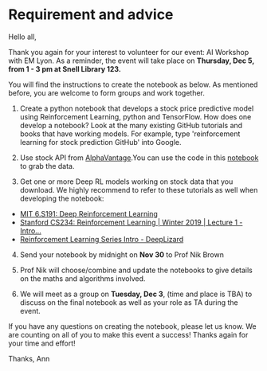 # Requirement and advice

Hello all,

Thank you again for your interest to volunteer for our event: AI Workshop with EM Lyon. As a reminder, the event will take place on **Thursday, Dec 5, from 1 - 3 pm at Snell Library 123.**

You will find the instructions to create the notebook as below. As mentioned before, you are welcome to form groups and work together.

1. Create a python notebook that develops a stock price predictive model using Reinforcement Learning, python and TensorFlow. How does one develop a notebook? Look at the many existing GitHub tutorials and books that have working models. For example, type 'reinforcement learning for stock prediction GitHub' into Google.  

2. Use stock API from [AlphaVantage](https://www.alphavantage.co/documentation/).You can use the code in this [notebook](https://github.com/ninadsubhedar/StockPredictionWithLSTM/blob/master/StockPricePredictionWithLSTM.ipynb) to grab the data.

3. Get one or more Deep RL models working on stock data that you download.
We highly recommend to refer to these tutorials as well when developing the notebook:

* [MIT 6.S191: Deep Reinforcement Learning](https://youtu.be/i6Mi2_QM3rA)
* [Stanford CS234: Reinforcement Learning | Winter 2019 | Lecture 1 - Intro...](https://youtu.be/FgzM3zpZ55o)
* [Reinforcement Learning Series Intro - DeepLizard](https://youtu.be/nyjbcRQ-uQ8)  

4. Send your notebook by midnight on **Nov 30** to Prof Nik Brown

5. Prof Nik will choose/combine and update the notebooks to give details on the maths and algorithms involved.

6. We will meet as a group on **Tuesday, Dec 3**, (time and place is TBA) to discuss on the final notebook as well as your role as TA during the event.

If you have any questions on creating the notebook, please let us know. We are counting on all of you to make this event a success! Thanks again for your time and effort!


Thanks,
Ann
